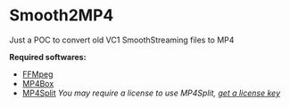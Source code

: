 # Smooth2MP4
Just a POC to convert old VC1 SmoothStreaming files to MP4

**Required softwares:**
- [FFMpeg](https://www.ffmpeg.org)
- [MP4Box](https://gpac.wp.mines-telecom.fr/mp4box/)
- [MP4Split](http://docs.unified-streaming.com/installation/mp4split.html)
	*You may require a license to use MP4Split, [get a license key](http://docs.unified-streaming.com/installation/license.html)*